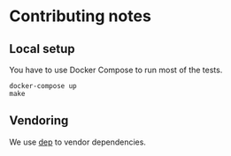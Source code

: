# Contributing notes

## Local setup

You have to use Docker Compose to run most of the tests.

```
docker-compose up
make
```

## Vendoring

We use [dep](https://github.com/golang/dep) to vendor dependencies.
